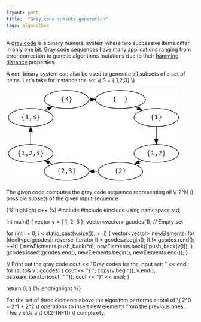 ```yaml
---
layout: post
title:  "Gray code subsets generation"
tags: algorithms
---
```


A [gray code](https://en.wikipedia.org/wiki/Gray_code) is a binary numeral system
where two successive items differ in only one bit. Gray code sequences have many
applications ranging from error correction to genetic algorithms mutations due to
their [hamming distance](https://en.wikipedia.org/wiki/Hamming_distance) properties.

A non-binary system can also be used to generate all subsets of a set of items.
Let's take for instance the set \\( S = \{ 1,2,3\} \\)

![gray code subset](/images/posts/graycodesubsets.png)

The given code computes the gray code sequence representing all \\( 2^N \\) possible
subsets of the given input sequence

{% highlight c++ %}
#include <iostream>
#include <iterator>
#include <vector>
using namespace std;

int main() {
  vector<int> v = { 1, 2, 3 };
  vector<vector<int>> gcodes(1); // Empty set

  for (int i = 0; i < static_cast<int>(v.size()); ++i) {
    vector<vector<int>> newElements;
    for (decltype(gcodes)::reverse_iterator it = gcodes.rbegin();
         it != gcodes.rend(); ++it) {
      newElements.push_back(*it);
      newElements.back().push_back(v[i]);
    }
    gcodes.insert(gcodes.end(), newElements.begin(), newElements.end());
  }

  // Print out the gray code
  cout << "Gray codes for the input set: " << endl;
  for (auto& v : gcodes) {
    cout << "{ ";
    copy(v.begin(), v.end(), ostream_iterator<int>(cout, " "));
    cout << "}" << endl;
  }

  return 0;
}
{% endhighlight %}

For the set of three elements above the algorithm performs a total of \\( 2^0 + 2^1 + 2^2 \\) operations to insert new elements from the previous ones. This yields a \\( O(2^{N-1}) \\) complexity.